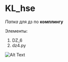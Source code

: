 # KL_hse
*Папка* для дз по **комплингу**

Элементы:
  1. DZ_6
  2. dz4.py

![Alt Text](https://yandex.ru/collections/card/5b5bf8d2a947cc0096abfaee/)
